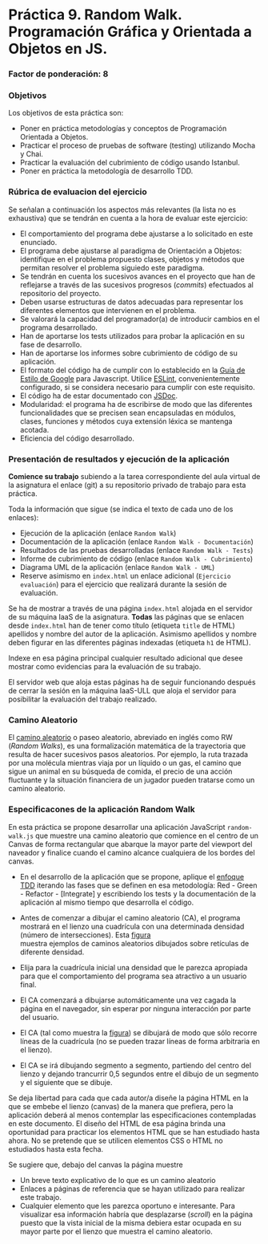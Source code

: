 # Práctica 9. Random Walk. Programación Gráfica y Orientada a Objetos en JS.
### Factor de ponderación: 8

### Objetivos

Los objetivos de esta práctica son:

* Poner en práctica metodologías y conceptos de Programación Orientada a Objetos.
* Practicar el proceso de pruebas de software (testing) utilizando Mocha y Chai.
* Practicar la evaluación del cubrimiento de código usando Istanbul.
* Poner en práctica la metodología de desarrollo TDD.

### Rúbrica de evaluacion del ejercicio
Se señalan a continuación los aspectos más relevantes (la lista no es exhaustiva)
que se tendrán en cuenta a la hora de evaluar este ejercicio:
* El comportamiento del programa debe ajustarse a lo solicitado en este enunciado.
* El programa debe ajustarse al paradigma de Orientación a Objetos: identifique en el problema propuesto clases, objetos y métodos que permitan resolver el problema siguiedo este paradigma.
* Se tendrán en cuenta los sucesivos avances en el proyecto que han de reflejarse a través de las sucesivos progresos (*commits*) efectuados al repositorio del proyecto.
* Deben usarse estructuras de datos adecuadas para representar los diferentes elementos que intervienen en el problema.
* Se valorará la capacidad del programador(a) de introducir cambios en el programa desarrollado.
* Han de aportarse los tests utilizados para probar la aplicación en su fase de desarrollo.
* Han de aportarse los informes sobre cubrimiento de código de su aplicación.
* El formato del código ha de cumplir con lo establecido en la [Guía de Estilo de Google](https://google.github.io/styleguide/jsguide.html)
para Javascript. Utilice [ESLint](https://eslint.org/), convenientemente configurado, si se considera necesario para cumplir con este requisito.
* El código ha de estar documentado con [JSDoc](https://jsdoc.app/).
* Modularidad: el programa ha de escribirse de modo que las diferentes funcionalidades
que se precisen sean encapsuladas en módulos, clases, funciones y métodos cuya extensión léxica se
mantenga acotada.
* Eficiencia del código desarrollado.

### Presentación de resultados y ejecución de la aplicación
**Comience su trabajo** subiendo a la tarea correspondiente del aula virtual de la asignatura el enlace (git) a su repositorio privado de trabajo para esta práctica.

Toda la información que sigue (se indica el texto de cada uno de los enlaces):
* Ejecución de la aplicación (enlace `Random Walk`)
* Documentación de la aplicación (enlace `Random Walk - Documentación`)
* Resultados de las pruebas desarrolladas (enlace `Random Walk - Tests`)
* Informe de cubrimiento de código (enlace `Random Walk - Cubrimiento`)
* Diagrama UML de la aplicación (enlace `Random Walk - UML`)
* Reserve asimismo en `index.html` un enlace adicional (`Ejercicio evaluación`) para el ejercicio que realizará
  durante la sesión de evaluación.

Se ha de mostrar a través de una página `index.html` alojada en el servidor de su máquina IaaS de la asignatura. 
**Todas** las páginas que se enlacen desde `index.html` han de tener como título (etiqueta
`title` de HTML) apellidos y nombre del autor de la aplicación. 
Asimismo apellidos y nombre deben figurar en las diferentes páginas indexadas (etiqueta `h1` de HTML).

Indexe en esa página principal cualquier resultado adicional que desee mostrar como evidencias para la evaluación de su trabajo.

El servidor web que aloja estas páginas ha de seguir funcionando después de cerrar la sesión en la máquina
IaaS-ULL que aloja el servidor para posibilitar la evaluación del trabajo realizado.

### Camino Aleatorio
El [camino aleatorio](https://en.wikipedia.org/wiki/Random_walk)
o paseo aleatorio, abreviado en inglés como RW (*Random Walks*), es una formalización matemática 
de la trayectoria que resulta de hacer sucesivos pasos aleatorios. 
Por ejemplo, la ruta trazada por una molécula mientras viaja por un líquido o un gas, el camino que sigue un animal en su 
búsqueda de comida, el precio de una acción fluctuante y la situación financiera de un jugador pueden tratarse como un camino aleatorio.

### Especificacones de la aplicación Random Walk
En esta práctica se propone desarrollar una aplicación JavaScript `random-walk.js` que muestre una camino aleatorio que comience en el centro de
un Canvas de forma rectangular que abarque la mayor parte del viewport del naveador y finalice cuando el
camino alcance cualquiera de los bordes del canvas.

* En el desarrollo de la aplicación que se propone, aplique el
[enfoque TDD](https://en.wikipedia.org/wiki/Test-driven_development) 
iterando las fases que se definen en esa metodología:
Red - Green - Refactor - [Integrate] y escribiendo los tests y la documentación de la aplicación al mismo tiempo que desarrolla el código.

* Antes de comenzar a dibujar el camino aleatorio (CA), 
el programa mostrará en el lienzo una cuadrícula con una determinada densidad (número de intersecciones).
Esta [figura](https://raw.githubusercontent.com/fsande/PAI-P09-RandomWalk/master/random-walk.png)  
muestra ejemplos de caminos aleatorios dibujados sobre retículas de diferente densidad.

* Elija para la cuadrícula inicial una densidad que le parezca apropiada para que el comportamiento del programa sea atractivo a un usuario final.

* El CA comenzará a dibujarse automáticamente una vez cagada la página en el navegador, sin esperar por ninguna interacción por parte del usuario.

* El CA (tal como muestra la [figura](https://raw.githubusercontent.com/fsande/PAI-P09-RandomWalk/master/random-walk.png)) 
se dibujará de modo que sólo recorre líneas de la cuadrícula (no se pueden trazar líneas de forma arbitraria en el lienzo).

* El CA se irá dibujando segmento a segmento, partiendo del centro del lienzo y dejando trancurrir 0,5 segundos entre el dibujo de un segmento y el siguiente que se dibuje.

Se deja libertad para cada que cada autor/a diseñe la página HTML en la que se embebe el lienzo (canvas) de la manera que
prefiera, pero la aplicación deberá al menos contemplar las especificaciones contempladas en este documento.
El diseño del HTML de esa página brinda una oportunidad para practicar los elementos HTML que se han estudiado hasta ahora.
No se pretende que se utilicen elementos CSS o HTML no estudiados hasta esta fecha.

Se sugiere que, debajo del canvas la página muestre
* Un breve texto explicativo de lo que es un camino aleatorio
* Enlaces a páginas de referencia que se hayan utilizado para realizar este trabajo.
* Cualquier elemento que les parezca oportuno e interesante.
Para visualizar esa información habría que desplazarse (*scroll*) en la página puesto que la vista inicial de la misma debiera estar ocupada en su mayor parte por el lienzo que muestra el camino aleatorio.
